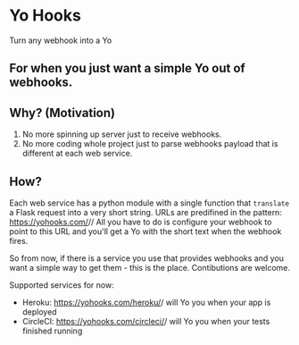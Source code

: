 # Yo Hooks
Turn any webhook into a Yo

## For when you just want a simple Yo out of webhooks.

## Why? (Motivation)
1. No more spinning up server just to receive webhooks.
2. No more coding whole project just to parse webhooks payload that is different at each web service.

## How?
Each web service has a python module with a single function that `translate` a Flask request into a very short string.
URLs are predifined in the pattern: https://yohooks.com/<web-service-name>/<your-yo-username>/
All you have to do is configure your webhook to point to this URL and you'll get a Yo with the short text when the webhook fires.

So from now, if there is a service you use that provides webhooks and you want a simple way to get them - this is the place.
Contibutions are welcome.

Supported services for now:
- Heroku: https://yohooks.com/heroku/<your-yo-username>/ will Yo you when your app is deployed
- CircleCI: https://yohooks.com/circleci/<your-yo-username>/ will Yo you when your tests finished running
